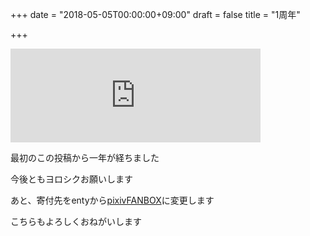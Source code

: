 +++
date = "2018-05-05T00:00:00+09:00"
draft = false
title = "1周年"

+++

<iframe src="https://killmi.st/@aoisensi/1/embed" class="mastodon-embed" style="max-width: 100%; border: 0" width="400"></iframe><script src="https://killmi.st/embed.js" async="async"></script>

最初のこの投稿から一年が経ちました

今後ともヨロシクお願いします

あと、寄付先をentyから[pixivFANBOX](https://www.pixiv.net/fanbox/creator/3364802)に変更します

こちらもよろしくおねがいします
